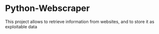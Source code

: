 # Python-Webscraper
This project allows to retrieve information from websites, and to store it as exploitable data
